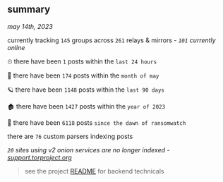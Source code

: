 
## summary
_may 14th, 2023_

currently tracking `145` groups across `261` relays & mirrors - _`101` currently online_

⏲ there have been `1` posts within the `last 24 hours`

🦈 there have been `174` posts within the `month of may`

🪐 there have been `1148` posts within the `last 90 days`

🏚 there have been `1427` posts within the `year of 2023`

🦕 there have been `6118` posts `since the dawn of ransomwatch`

there are `76` custom parsers indexing posts

_`20` sites using v2 onion services are no longer indexed - [support.torproject.org](https://support.torproject.org/onionservices/v2-deprecation/)_

> see the project [README](https://github.com/joshhighet/ransomwatch#ransomwatch--) for backend technicals

